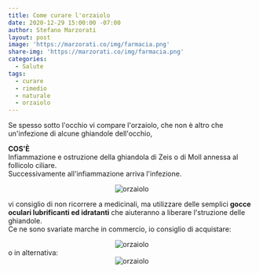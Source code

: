 ```yaml
---
title: Come curare l'orzaiolo
date: 2020-12-29 15:00:00 -07:00
author: Stefano Marzorati
layout: post
image: 'https://marzorati.co/img/farmacia.png'
share-img: 'https://marzorati.co/img/farmacia.png'
categories:
  - Salute
tags:
  - curare
  - rimedio
  - naturale
  - orzaiolo
---
```

Se spesso sotto l'occhio vi compare l'orzaiolo, che non è altro che un'infezione di alcune ghiandole dell'occhio,   

**COS'È**   
Infiammazione e ostruzione della ghiandola di Zeis o di Moll annessa al follicolo ciliare.   
Successivamente all'infiammazione arriva l'infezione.   

<center>
<img alt="orzaiolo" src="https://marzorati.co/img/post/orzaiolo.jpg">
</center>   

vi consiglio di non ricorrere a medicinali, ma utilizzare delle semplici **gocce oculari lubrificanti ed idratanti** che aiuteranno a liberare l'struzione delle ghiandole.   
Ce ne sono svariate marche in commercio, io consiglio di acquistare:   
<center>
<img alt="orzaiolo" src="https://marzorati.co/img/post/iridina.jpg">
</center>   
o in alternativa:   
<center>
<img alt="orzaiolo" src="https://marzorati.co/img/post/alfa-gocce-oculari.jpg">
</center>
